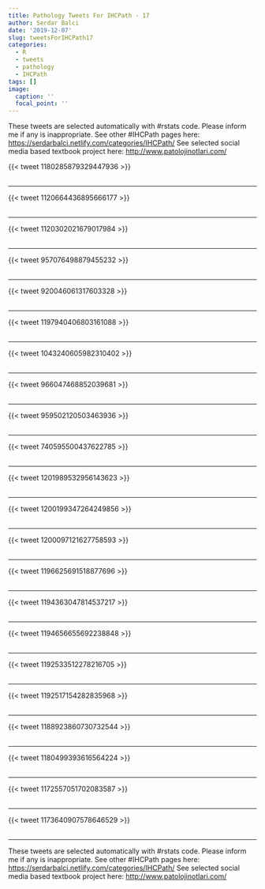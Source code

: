 ```yaml
---
title: Pathology Tweets For IHCPath - 17
author: Serdar Balci
date: '2019-12-07'
slug: tweetsForIHCPath17
categories:
  - R
  - tweets
  - pathology
  - IHCPath
tags: []
image:
  caption: ''
  focal_point: ''
---
```



These tweets are selected automatically with #rstats code. Please inform me if any is inappropriate.
See other #IHCPath pages here: https://serdarbalci.netlify.com/categories/IHCPath/ 
See selected social media based textbook project here: http://www.patolojinotlari.com/

{{< tweet 1180285879329447936 >}}
<br>
<br>
<hr>
{{< tweet 1120664436895666177 >}}
<br>
<br>
<hr>
{{< tweet 1120302021679017984 >}}
<br>
<br>
<hr>
{{< tweet 957076498879455232 >}}
<br>
<br>
<hr>
{{< tweet 920046061317603328 >}}
<br>
<br>
<hr>
{{< tweet 1197940406803161088 >}}
<br>
<br>
<hr>
{{< tweet 1043240605982310402 >}}
<br>
<br>
<hr>
{{< tweet 966047468852039681 >}}
<br>
<br>
<hr>
{{< tweet 959502120503463936 >}}
<br>
<br>
<hr>
{{< tweet 740595500437622785 >}}
<br>
<br>
<hr>
{{< tweet 1201989532956143623 >}}
<br>
<br>
<hr>
{{< tweet 1200199347264249856 >}}
<br>
<br>
<hr>
{{< tweet 1200097121627758593 >}}
<br>
<br>
<hr>
{{< tweet 1196625691518877696 >}}
<br>
<br>
<hr>
{{< tweet 1194363047814537217 >}}
<br>
<br>
<hr>
{{< tweet 1194656655692238848 >}}
<br>
<br>
<hr>
{{< tweet 1192533512278216705 >}}
<br>
<br>
<hr>
{{< tweet 1192517154282835968 >}}
<br>
<br>
<hr>
{{< tweet 1188923860730732544 >}}
<br>
<br>
<hr>
{{< tweet 1180499393616564224 >}}
<br>
<br>
<hr>
{{< tweet 1172557051702083587 >}}
<br>
<br>
<hr>
{{< tweet 1173640907578646529 >}}
<br>
<br>
<hr>


These tweets are selected automatically with #rstats code. Please inform me if any is inappropriate.
See other #IHCPath pages here: https://serdarbalci.netlify.com/categories/IHCPath/ 
See selected social media based textbook project here: http://www.patolojinotlari.com/
